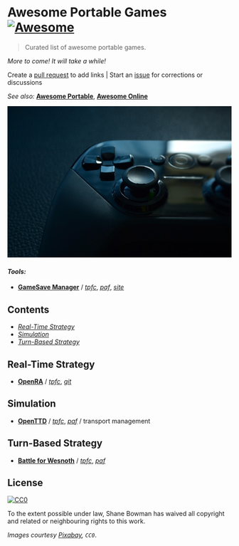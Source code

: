 
# Awesome Portable Games [![Awesome](https://cdn.rawgit.com/sindresorhus/awesome/d7305f38d29fed78fa85652e3a63e154dd8e8829/media/badge.svg)](https://github.com/sindresorhus/awesome)

> Curated list of awesome portable games.

*More to come! It will take a while!*

Create a [pull request](https://github.com/shnbwmn/awesome-portable-games/pulls) to add links | Start an [issue](https://github.com/shnbwmn/awesome-portable-games/issues) for corrections or discussions

*See also:* [**Awesome Portable**](https://github.com/shnbwmn/awesome-portable), [**Awesome Online**](https://github.com/shnbwmn/awesome-online)

[![Controller](img/controller.jpg)](https://pixabay.com/en/yamaha-motorcycle-details-1653663/)

#### **_Tools:_**
* [**GameSave Manager**](http://www.gamesave-manager.com/) / [*tpfc*](https://www.portablefreeware.com/forums/viewtopic.php?p=63104), [*paf*](http://portableapps.com/node/33524), [*site*](http://www.gamesave-manager.com/?s=download&t=portable)

## Contents

* [*Real-Time Strategy*](#real-time-strategy)
* [*Simulation*](#simulation) 
* [*Turn-Based Strategy*](#turn-based-strategy)

## Real-Time Strategy
* [**OpenRA**](http://www.openra.net/) / [*tpfc*](https://www.portablefreeware.com/forums/viewtopic.php?p=84047), [*git*](https://github.com/OpenRA/OpenRA/wiki/Installation)

## Simulation
* [**OpenTTD**](http://www.openttd.org/en/) / [*tpfc*](https://www.portablefreeware.com/?id=2711), [*paf*](http://portableapps.com/apps/games/openttd_portable) / transport management

## Turn-Based Strategy
* [**Battle for Wesnoth**](https://www.wesnoth.org/) / [*tpfc*](https://www.portablefreeware.com/?id=673), [*paf*](http://portableapps.com/apps/games/wesnoth_portable)

## License

[![CC0](http://i.creativecommons.org/p/zero/1.0/88x31.png)](http://creativecommons.org/publicdomain/zero/1.0/)

To the extent possible under law, Shane Bowman has waived all copyright and related or neighbouring rights to this work.

*Images courtesy [Pixabay](https://pixabay.com/), `CC0`*.

